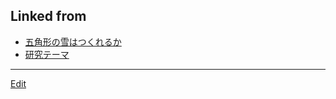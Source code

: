 ---
---
## Linked from

* [五角形の雪はつくれるか](五角形の雪はつくれるか.md)
* [研究テーマ](研究テーマ.md)


----
[Edit](https://github.com/vitroid/vitroid.github.io/edit/master/MD/五角形の雪はつくれるか.md)

